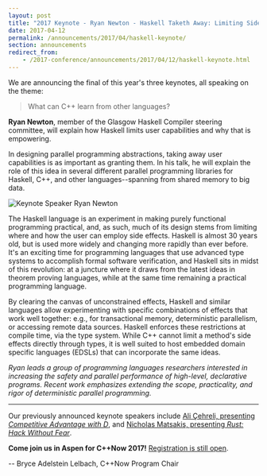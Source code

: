 ```yaml
---
layout: post
title: "2017 Keynote - Ryan Newton - Haskell Taketh Away: Limiting Side Effects for Parallel Programming"
date: 2017-04-12
permalink: /announcements/2017/04/haskell-keynote/
section: announcements
redirect_from:
    - /2017-conference/announcements/2017/04/12/haskell-keynote.html
---
```


We are announcing the final of this year's three keynotes, all speaking on the theme:

> What can C++ learn from other languages?

**Ryan Newton**, member of the Glasgow Haskell Compiler steering committee, will explain how Haskell limits user capabilities and why that is empowering.

In designing parallel programming abstractions, taking away user capabilities is as important as granting them. In his talk, he will explain the role of this idea in several different parallel programming libraries for Haskell, C++, and other languages--spanning from shared memory to big data.

![Keynote Speaker Ryan Newton](/assets/img/posts/2017/KeynoteSpeakerRyanNewton.jpg "Keynote Speaker Ryan Newton")

<!--break-->

The Haskell language is an experiment in making purely functional programming practical, and, as such, much of its design stems from limiting where and how the user can employ side effects. Haskell is almost 30 years old, but is used more widely and changing more rapidly than ever before. It's an exciting time for programming languages that use advanced type systems to accomplish formal software verification, and Haskell sits in midst of this revolution: at a juncture where it draws from the latest ideas in theorem proving languages, while at the same time remaining a practical programming language.

By clearing the canvas of unconstrained effects, Haskell and similar languages allow experimenting with specific combinations of effects that work well together: e.g., for transactional memory, deterministic parallelism, or accessing remote data sources. Haskell enforces these restrictions at compile time, via the type system. While C++ cannot limit a method's side effects directly through types, it is well suited to host embedded domain specific languages (EDSLs) that can incorporate the same ideas.

*Ryan leads a group of programming languages researchers interested in increasing the safety and parallel performance of high-level, declarative programs. Recent work emphasizes extending the scope, practicality, and rigor of deterministic parallel programming.*

---

Our previously announced keynote speakers include [Ali Çehreli, presenting *Competitive Advantage with D*](/announcements/2017/04/d-keynote/), and [Nicholas Matsakis, presenting *Rust: Hack Without Fear*](/announcements/2017/03/rust-keynote/).

**Come join us in Aspen for C++Now 2017!** [Registration is still open](https://cppnow2017.eventbrite.com).

-- Bryce Adelstein Lelbach, C++Now Program Chair

